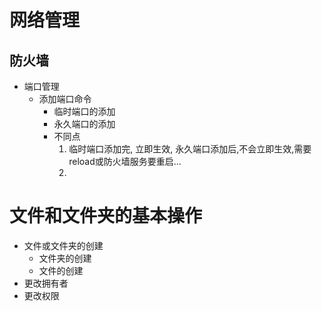 # 网络管理
## 防火墙
   * 端口管理
      + 添加端口命令
         - 临时端口的添加
         - 永久端口的添加
         - 不同点
            1. 临时端口添加完, 立即生效, 永久端口添加后,不会立即生效,需要reload或防火墙服务要重启...
            2. 
# 文件和文件夹的基本操作
   * 文件或文件夹的创建
      + 文件夹的创建
      + 文件的创建
   * 更改拥有者
   * 更改权限
